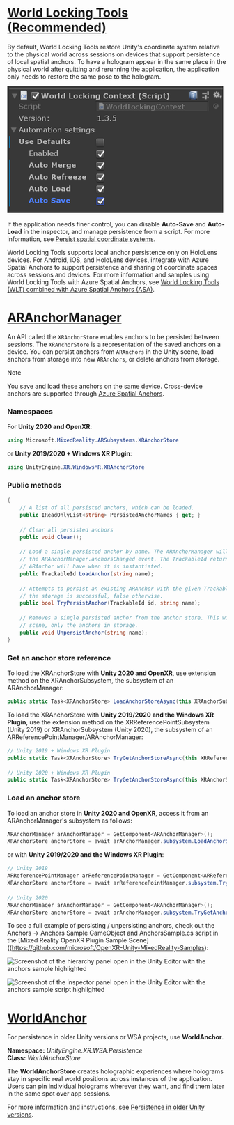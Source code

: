 # [World Locking Tools (Recommended)](#tab/wlt)

By default, World Locking Tools restore Unity's coordinate system relative to the physical world across sessions on devices that support persistence of local spatial anchors. To have a hologram appear in the same place in the physical world after quitting and rerunning the application, the application only needs to restore the same pose to the hologram.

![World locking context component in Unity inspector](../../images/world-locking-tools-img-02.png)

If the application needs finer control, you can disable **Auto-Save** and **Auto-Load** in the inspector, and manage persistence from a script. For more information, see [Persist spatial coordinate systems](/mixed-reality/world-locking-tools/documentation/concepts/advanced/persistence).

World Locking Tools supports local anchor persistence only on HoloLens devices. For Android, iOS, and HoloLens devices, integrate with Azure Spatial Anchors to support persistence and sharing of coordinate spaces across sessions and devices. For more information and samples using World Locking Tools with Azure Spatial Anchors, see [World Locking Tools (WLT) combined with Azure Spatial Anchors (ASA)](/mixed-reality/world-locking-tools/documentation/howtos/wlt_asa).

# [ARAnchorManager](#tab/anchorstore)

An API called the `XRAnchorStore` enables anchors to be persisted between sessions. The `XRAnchorStore` is a representation of the saved anchors on a device. You can persist anchors from `ARAnchors` in the Unity scene, load anchors from storage into new `ARAnchors`, or delete anchors from storage.

> [!NOTE]
> You save and load these anchors on the same device. Cross-device anchors are supported through [Azure Spatial Anchors](../../shared-experiences-in-unity.md#azure-spatial-anchors).

### Namespaces

For **Unity 2020 and OpenXR**:

```cs
using Microsoft.MixedReality.ARSubsystems.XRAnchorStore
```

or **Unity 2019/2020 + Windows XR Plugin**:

```cs
using UnityEngine.XR.WindowsMR.XRAnchorStore
```

### Public methods

```cs
{
    // A list of all persisted anchors, which can be loaded.
    public IReadOnlyList<string> PersistedAnchorNames { get; }

    // Clear all persisted anchors
    public void Clear();

    // Load a single persisted anchor by name. The ARAnchorManager will create this new anchor and report it in
    // the ARAnchorManager.anchorsChanged event. The TrackableId returned here is the same TrackableId the
    // ARAnchor will have when it is instantiated.
    public TrackableId LoadAnchor(string name);

    // Attempts to persist an existing ARAnchor with the given TrackableId to the local store. Returns true if
    // the storage is successful, false otherwise.
    public bool TryPersistAnchor(TrackableId id, string name);

    // Removes a single persisted anchor from the anchor store. This will not affect any ARAnchors in the Unity
    // scene, only the anchors in storage.
    public void UnpersistAnchor(string name);
}
```

### Get an anchor store reference

To load the XRAnchorStore with **Unity 2020 and OpenXR**, use extension method on the XRAnchorSubsystem, the subsystem of an ARAnchorManager:

``` cs
public static Task<XRAnchorStore> LoadAnchorStoreAsync(this XRAnchorSubsystem anchorSubsystem)
```

To load the XRAnchorStore with **Unity 2019/2020 and the Windows XR Plugin**, use the extension method on the XRReferencePointSubsystem (Unity 2019) or XRAnchorSubsystem (Unity 2020), the subsystem of an ARReferencePointManager/ARAnchorManager:

```cs
// Unity 2019 + Windows XR Plugin
public static Task<XRAnchorStore> TryGetAnchorStoreAsync(this XRReferencePointSubsystem anchorSubsystem);

// Unity 2020 + Windows XR Plugin
public static Task<XRAnchorStore> TryGetAnchorStoreAsync(this XRAnchorSubsystem anchorSubsystem);
```

### Load an anchor store

To load an anchor store in **Unity 2020 and OpenXR**, access it from an ARAnchorManager's subsystem as follows:

``` cs
ARAnchorManager arAnchorManager = GetComponent<ARAnchorManager>();
XRAnchorStore anchorStore = await arAnchorManager.subsystem.LoadAnchorStoreAsync();
```

or with **Unity 2019/2020 and the Windows XR Plugin**:

``` cs
// Unity 2019
ARReferencePointManager arReferencePointManager = GetComponent<ARReferencePointManager>();
XRAnchorStore anchorStore = await arReferencePointManager.subsystem.TryGetAnchorStoreAsync();

// Unity 2020
ARAnchorManager arAnchorManager = GetComponent<ARAnchorManager>();
XRAnchorStore anchorStore = await arAnchorManager.subsystem.TryGetAnchorStoreAsync();
```

To see a full example of persisting / unpersisting anchors, check out the Anchors -> Anchors Sample GameObject and AnchorsSample.cs script in the [Mixed Reality OpenXR Plugin Sample Scene]((https://github.com/microsoft/OpenXR-Unity-MixedReality-Samples):

![Screenshot of the hierarchy panel open in the Unity Editor with the anchors sample highlighted](../../images/openxr-features-img-04.png)

![Screenshot of the inspector panel open in the Unity Editor with the anchors sample script highlighted](../../images/openxr-features-img-05.png)

# [WorldAnchor](#tab/worldanchor)

For persistence in older Unity versions or WSA projects, use **WorldAnchor**.

**Namespace:** *UnityEngine.XR.WSA.Persistence*<br>
**Class:** *WorldAnchorStore*

The **WorldAnchorStore** creates holographic experiences where holograms stay in specific real world positions across instances of the application. Users can pin individual holograms wherever they want, and find them later in the same spot over app sessions.

For more information and instructions, see [Persistence in older Unity versions](../../persistence-in-unity.md).
